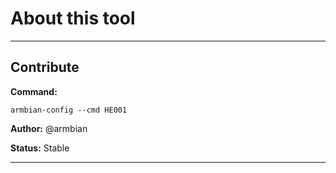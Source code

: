 # About this tool


***

## Contribute
**Command:** 
~~~
armbian-config --cmd HE001
~~~

**Author:** @armbian

**Status:** Stable



***

